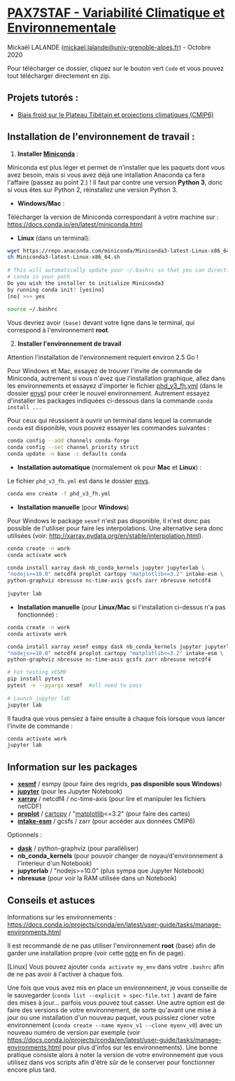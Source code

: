 # [PAX7STAF - Variabilité Climatique et Environnementale](https://chamilo.univ-grenoble-alpes.fr/courses/PAX7STAF/index.php?id_session=0)

Mickaël LALANDE (mickael.lalande@univ-grenoble-alpes.fr) - Octobre 2020

Pour télécharger ce dossier, cliquez sur le bouton vert `Code` et vous pouvez tout télécharger directement en zip.

## Projets tutorés :
- [Biais froid sur le Plateau Tibétain et projections climatiques (CMIP6)](HMA_bias_CMIP6)

  
## Installation de l'environnement de travail :

1. **Installer [Miniconda](https://docs.conda.io/en/latest/miniconda.html)** : 

Miniconda est plus léger et permet de n'installer que les paquets dont vous avez besoin, mais si vous avez déjà une intallation Anaconda ça fera l'affaire (passez au point 2.) ! Il faut par contre une version **Python 3**, donc si vous êtes sur Python 2, réinstallez une version Python 3.

- **Windows/Mac** :

Télécharger la version de Miniconda correspondant à votre machine sur : https://docs.conda.io/en/latest/miniconda.html

- **Linux** (dans un terminal):

```bash
wget https://repo.anaconda.com/miniconda/Miniconda3-latest-Linux-x86_64.sh 
sh Miniconda3-latest-Linux-x86_64.sh 
  
# This will automatically update your ~/.bashrc so that you can directly have
# conda in your path
Do you wish the installer to initialize Miniconda3
by running conda init? [yes|no]
[no] >>> yes
  
source ~/.bashrc  
```
  
Vous devriez avoir `(base)` devant votre ligne dans le terminal, qui correspond à l'environnement **root**.


2. **Installer l'environnement de travail**

Attention l'installation de l'environnement requiert environ 2.5 Go !

Pour Windows et Mac, essayez de trouver l'invite de commande de Miniconda, autrement si vous n'avez que l'installation graphique, allez dans les environnements et essayez d'importer le fichier [phd_v3_fh.yml](envs/phd_v3_fh.yml) (dans le dossier [envs](envs)) pour créer le nouvel environnement. Autrement essayez d'installer les packages indiquées ci-dessous dans la commande `conda install ...`

Pour ceux qui réussisent à ouvrir un terminal dans lequel la commande `conda` est disponible, vous pouvez essayer les commandes suivantes :

```bash
conda config --add channels conda-forge  
conda config --set channel_priority strict  
conda update -n base -c defaults conda  
```

- **Installation automatique** (normalement ok pour **Mac** et **Linux**) :

Le fichier `phd_v3_fh.yml` est dans le dossier [envs](envs).

```bash
conda env create -f phd_v3_fh.yml 
```

- **Installation manuelle** (pour **Windows**)

Pour Windows le package `xesmf` n'est pas disponible, il n'est donc pas possible de l'utiliser pour faire les interpolations. Une alternative sera donc utilisées (voir: http://xarray.pydata.org/en/stable/interpolation.html).

```bash
conda create -n work
conda activate work

conda install xarray dask nb_conda_kernels jupyter jupyterlab \
"nodejs>=10.0" netcdf4 proplot cartopy "matplotlib<=3.2" intake-esm \
python-graphviz nbresuse nc-time-axis gcsfs zarr nbresuse netcdf4
  
jupyter lab
```

- **Installation manuelle** (pour **Linux/Mac** si l'installation ci-dessus n'a pas fonctionnée) :

```bash
conda create -n work
conda activate work

conda install xarray xesmf esmpy dask nb_conda_kernels jupyter jupyterlab \
"nodejs>=10.0" netcdf4 proplot cartopy "matplotlib<=3.2" intake-esm \
python-graphviz nbresuse nc-time-axis gcsfs zarr nbresuse netcdf4

# Fot testing xESMF
pip install pytest  
pytest -v --pyargs xesmf  #all need to pass
  
# Launch jupyter lab
jupyter lab
```

Il faudra que vous pensiez à faire ensuite à chaque fois lorsque vous lancer l'invite de commande :
```bash
conda activate work
jupyter lab
```

## Information sur les packages


- **[xesmf](https://xesmf.readthedocs.io/en/latest/)** / esmpy (pour faire des regrids, **pas disponible sous Windows**)
- **[jupyter](https://jupyter.org/)** (pour les Jupyter Notebook)
- **[xarray](http://xarray.pydata.org/en/stable/)** / netcdf4 / nc-time-axis (pour lire et manipuler les fichiers netCDF)
- **[proplot](https://proplot.readthedocs.io/en/latest/)** / [cartopy](https://scitools.org.uk/cartopy/docs/latest/) / "[matplotlib](https://matplotlib.org/)<=3.2" (pour faire des cartes)
- **[intake-esm](https://intake-esm.readthedocs.io/en/latest/)** / gcsfs / zarr (pour accéder aux données CMIP6)

Optionnels :

- **[dask](https://dask.org/)** / python-graphviz  (pour paralléliser)
- **nb_conda_kernels** (pour pouvoir changer de noyau/d'environnement à l'interieur d'un Notebook)
- **jupyterlab** / "nodejs>=10.0" (plus sympa que Jupyter Notebook)
- **nbresuse** (pour voir la RAM utilisée dans un Notebook)

## Conseils et astuces

Informations sur les environnements : https://docs.conda.io/projects/conda/en/latest/user-guide/tasks/manage-environments.html


Il est recommandé de ne pas utiliser l'environnement **root** (base) afin de garder une installation propre (voir cette [note](https://conda-forge.org/docs/user/introduction.html) en fin de page). 

[Linux] Vous pouvez ajouter `conda activate my_env` dans votre `.bashrc` afin de ne pas avoir à l'activer à chaque fois.

Une fois que vous avez mis en place un environnement, je vous conseille de le sauvegarder (`conda list --explicit > spec-file.txt `) avant de faire des mises à jour... parfois vous pouvez tout casser. Une autre option est de faire des versions de votre environnement, de sorte qu'avant une mise à jour ou une installation d'un nouveau paquet, vous puissiez cloner votre environnement (`conda create --name myenv_v1 --clone myenv_v0`) avec un nouveau numéro de version par exemple (voir https://docs.conda.io/projects/conda/en/latest/user-guide/tasks/manage-environments.html pour plus d'infos sur les environnements). Une bonne pratique consiste alors à noter la version de votre environnement que vous utilisez dans vos scripts afin d'être sûr de le conserver pour fonctionner encore plus tard.
  
